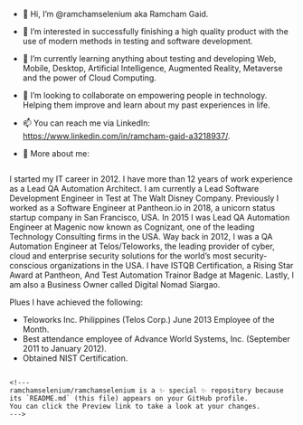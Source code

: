 - 👋 Hi, I’m @ramchamselenium aka Ramcham Gaid.
- 👀 I’m interested in successfully finishing a high quality product with the use of modern methods in testing and software development.
- 🌱 I’m currently learning anything about testing and developing Web, Mobile, Desktop, Artificial Intelligence, Augmented Reality, Metaverse and the power of Cloud Computing. 
- 💞️ I’m looking to collaborate on empowering people in technology. Helping them improve and learn about my past experiences in life. 
- 📫 You can reach me via LinkedIn: https://www.linkedin.com/in/ramcham-gaid-a3218937/.

- :speech_balloon: More about me:
   ```
I started my IT career in 2012. I have more than 12 years of work experience as a Lead QA Automation Architect. I am currently a Lead Software Development Engineer in Test at The Walt Disney Company. Previously I worked as a Software Engineer at Pantheon.io in 2018, a unicorn status startup company in San Francisco, USA. In 2015 I was Lead QA Automation Engineer at Magenic now known as Cognizant, one of the leading Technology Consulting firms in the USA. Way back in 2012, I was a QA Automation Engineer at Telos/Teloworks, the leading provider of cyber, cloud and enterprise security solutions for the world’s most security-conscious organizations in the USA. I have ISTQB Certification, a Rising Star Award at Pantheon, And Test Automation Trainor Badge at Magenic. Lastly, I am also a Business Owner called Digital Nomad Siargao.

Plues I have achieved the following: 
   - Teloworks Inc. Philippines (Telos Corp.) June 2013 Employee of the Month.
   - Best attendance employee of Advance World Systems, Inc. (September 2011 to January 2012).
   - Obtained NIST Certification.
   ```

<!---
ramchamselenium/ramchamselenium is a ✨ special ✨ repository because its `README.md` (this file) appears on your GitHub profile.
You can click the Preview link to take a look at your changes.
--->
